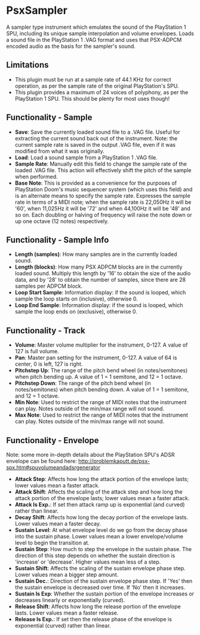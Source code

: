 # PsxSampler
A sampler type instrument which emulates the sound of the PlayStation 1 SPU, including its unique sample interpolation and volume envelopes. Loads a sound file in the PlayStation 1 .VAG format and uses that PSX-ADPCM encoded audio as the basis for the sampler's sound.

## Limitations
- This plugin must be run at a sample rate of 44.1 KHz for correct operation, as per the sample rate of the original PlayStation's SPU.
- This plugin provides a maximum of 24 voices of polyphony, as per the PlayStation 1 SPU. This should be plenty for most uses though!

## Functionality - Sample
- **Save**: Save the currently loaded sound file to a .VAG file. Useful for extracting the current sound back out of the instrument. Note: the current sample rate is saved in the output .VAG file, even if it was modified from what it was originally.
- **Load**: Load a sound sample from a PlayStation 1 .VAG file.
- **Sample Rate**: Manually edit this field to change the sample rate of the loaded .VAG file. This action will effectively shift the pitch of the sample when performed.
- **Base Note**: This is provided as a convenience for the purposes of PlayStation Doom's music sequencer system (which uses this field) and is an alternate means to specify the sample rate. Expresses the sample rate in terms of a MIDI note; when the sample rate is 22,050Hz it will be '60', when 11,025Hz it will be '72' and when 44,100Hz it will be '48' and so on. Each doubling or halving of frequency will raise the note down or up one octave (12 notes) respectively.

## Functionality - Sample Info
- **Length (samples)**: How many samples are in the currently loaded sound.
- **Length (blocks)**: How many PSX ADPCM blocks are in the currently loaded sound. Multiply this length by '16' to obtain the size of the audio data, and by '28' to obtain the number of samples, since there are 28 samples per ADPCM block.
- **Loop Start Sample**: Information display: if the sound is looped, which sample the loop starts on (inclusive), otherwise 0.
- **Loop End Sample**: Information display: if the sound is looped, which sample the loop ends on (exclusive), otherwise 0.

## Functionality - Track
- **Volume**: Master volume multiplier for the instrument, 0-127. A value of 127 is full volume.
- **Pan**: Master pan setting for the instrument, 0-127. A value of 64 is center, 0 is left, 127 is right.
- **Pitchstep Up**: The range of the pitch bend wheel (in notes/semitones) when pitch bending up. A value of 1 = 1 semitone, and 12 = 1 octave.
- **Pitchstep Down**: The range of the pitch bend wheel (in notes/semitones) when pitch bending down. A value of 1 = 1 semitone, and 12 = 1 octave.
- **Min Note**: Used to restrict the range of MIDI notes that the instrument can play. Notes outside of the min/max range will not sound.
- **Max Note**: Used to restrict the range of MIDI notes that the instrument can play. Notes outside of the min/max range will not sound.

## Functionality - Envelope
Note: some more in-depth details about the PlayStation SPU's ADSR envelope can be found here: http://problemkaputt.de/psx-spx.htm#spuvolumeandadsrgenerator

- **Attack Step**: Affects how long the attack portion of the envelope lasts; lower values mean a faster attack.
- **Attack Shift**: Affects the scaling of the attack step and how long the attack portion of the envelope lasts; lower values mean a faster attack.
- **Attack Is Exp.**: If set then attack ramp up is exponential (and curved) rather than linear.
- **Decay Shift**: Affects how long the decay portion of the envelope lasts. Lower values mean a faster decay.
- **Sustain Level**: At what envelope level do we go from the decay phase into the sustain phase. Lower values mean a lower envelope/volume level to begin the transition at.
- **Sustain Step**: How much to step the envelope in the sustain phase. The direction of this step depends on whether the sustain direction is 'increase' or 'decrease'. Higher values mean less of a step.
- **Sustain Shift**: Affects the scaling of the sustain envelope phase step. Lower values mean a bigger step amount.
- **Sustain Dec.**: Direction of the sustain envelope phase step. If 'Yes' then the sustain envelope is decreased over time. If 'No' then it increases.
- **Sustain Is Exp**: Whether the sustain portion of the envelope increases or decreases linearly or exponentially (curved).
- **Release Shift**: Affects how long the release portion of the envelope lasts. Lower values mean a faster release.
- **Release Is Exp.**: If set then the release phase of the envelope is exponential (curved) rather than linear.
